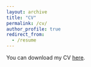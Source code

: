 ```yaml
---
layout: archive
title: "CV"
permalink: /cv/
author_profile: true
redirect_from:
  - /resume
---
```

You can download my CV [here](https://stefaniamolina.github.io/files/CV_StefaniaMolina_2025.pdf).
